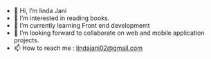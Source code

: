 - 👋 Hi, I’m linda Jani
- 👀 I’m interested in reading books.
- 🌱 I’m currently learning Front end developmemt
- 💞️ I’m looking forward to collaborate on web and mobile application projects.
- 📫 How to reach me : lindajani02@gmail.com

<!---
lindajani/lindajani is a ✨ special ✨ repository because its `README.md` (this file) appears on your GitHub profile.
You can click the Preview link to take a look at your changes.
--->

